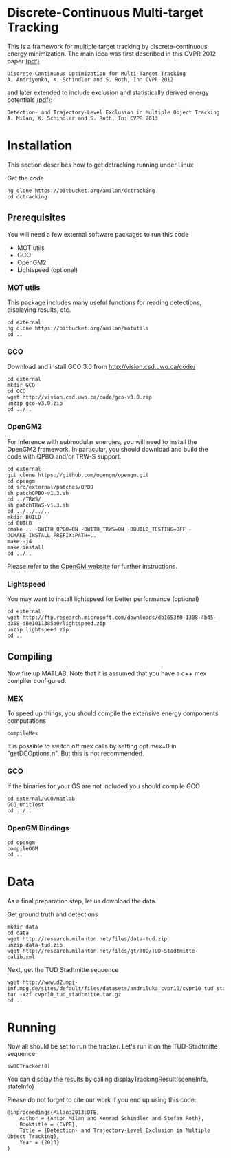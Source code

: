 # Discrete-Continuous Multi-target Tracking
This is a framework for multiple target tracking by discrete-continuous
energy minimization. The main idea was first described in this CVPR 2012 paper [(pdf)](http://www.milanton.de/files/cvpr2012/cvpr2012-anton.pdf)


    Discrete-Continuous Optimization for Multi-Target Tracking
    A. Andriyenko, K. Schindler and S. Roth, In: CVPR 2012    

and later extended to include exclusion and statistically derived energy potentials [(pdf)](http://www.milanton.de/files/cvpr2013/cvpr2013-anton.pdf):

    Detection- and Trajectory-Level Exclusion in Multiple Object Tracking
    A. Milan, K. Schindler and S. Roth, In: CVPR 2013    


# Installation
This section describes how to get dctracking running under Linux

Get the code

    hg clone https://bitbucket.org/amilan/dctracking
    cd dctracking
    
    
## Prerequisites
You will need a few external software packages to run this code

- MOT utils
- GCO
- OpenGM2
- Lightspeed (optional)


### MOT utils
This package includes many useful functions for reading detections, displaying results, etc.

    cd external
    hg clone https://bitbucket.org/amilan/motutils
    cd ..


    
### GCO
Download and install GCO 3.0 from http://vision.csd.uwo.ca/code/

    cd external
    mkdir GCO
    cd GCO
    wget http://vision.csd.uwo.ca/code/gco-v3.0.zip
    unzip gco-v3.0.zip
    cd ../..
    
    


### OpenGM2
For inference with submodular energies, you will need to install the OpenGM2 framework.
In particular, you should download and build the code with QPBO and/or TRW-S support.

    cd external
    git clone https://github.com/opengm/opengm.git
    cd opengm    
    cd src/external/patches/QPBO
    sh patchQPBO-v1.3.sh
    cd ../TRWS/
    sh patchTRWS-v1.3.sh     
    cd ../../../..    
    mkdir BUILD
    cd BUILD    
    cmake .. -DWITH_QPBO=ON -DWITH_TRWS=ON -DBUILD_TESTING=OFF -DCMAKE_INSTALL_PREFIX:PATH=..
    make -j4    
    make install
    cd ../..

Please refer to the [OpenGM website](http://hci.iwr.uni-heidelberg.de/opengm2/) 
for further instructions.


### Lightspeed    
You may want to install lightspeed for better performance (optional)

    cd external
    wget http://ftp.research.microsoft.com/downloads/db1653f0-1308-4b45-b358-d8e1011385a0/lightspeed.zip
    unzip lightspeed.zip
    cd ..
    

## Compiling
Now fire up MATLAB. Note that it is assumed that you have a c++ mex compiler configured.

### MEX
To speed up things, you should compile the extensive energy components computations

    compileMex

It is possible to switch off mex calls by setting opt.mex=0 in "getDCOptions.n".
But this is not recommended.

### GCO
If the binaries for your OS are not included you should compile GCO 

    cd external/GCO/matlab
    GCO_UnitTest
    cd ../..

### OpenGM Bindings

    cd opengm
    compileOGM
    cd ..

    
# Data
As a final preparation step, let us download the data.

Get ground truth and detections

    mkdir data
    cd data
    wget http://research.milanton.net/files/data-tud.zip
    unzip data-tud.zip
    wget http://research.milanton.net/files/gt/TUD/TUD-Stadtmitte-calib.xml

Next, get the TUD Stadtmitte sequence

    wget http://www.d2.mpi-inf.mpg.de/sites/default/files/datasets/andriluka_cvpr10/cvpr10_tud_stadtmitte.tar.gz
    tar -xzf cvpr10_tud_stadtmitte.tar.gz
    cd ..
    
    
# Running
Now all should be set to run the tracker. Let's run it on the TUD-Stadtmitte sequence

    swDCTracker(0)
    
You can display the results by calling
    displayTrackingResult(sceneInfo, stateInfo)
   
Please do not forget to cite our work if you end up using this code:

    @inproceedings{Milan:2013:DTE,
	    Author = {Anton Milan and Konrad Schindler and Stefan Roth},
	    Booktitle = {CVPR},
	    Title = {Detection- and Trajectory-Level Exclusion in Multiple Object Tracking},
	    Year = {2013}
    }